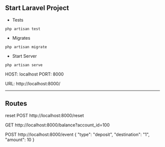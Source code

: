 ## Start Laravel Project

- Tests
```
php artisan test
```

- Migrates
```
php artisan migrate
```

- Start Server
```
php artisan serve
```

HOST: localhost 
PORT: 8000

URL: http://localhost:8000/

---------

## Routes

reset
POST http://localhost:8000/reset

GET http://localhost:8000/balance?account_id=100

POST http://localhost:8000/event
{
	"type": "deposit",
	"destination": "1",
	"amount": 10
}